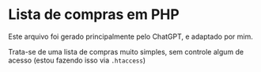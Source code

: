 # Lista de compras em PHP

Este arquivo foi gerado principalmente pelo ChatGPT, e adaptado por mim.

Trata-se de uma lista de compras muito simples, sem controle algum de acesso (estou fazendo isso via `.htaccess`)
